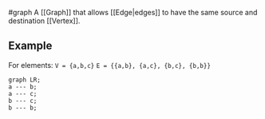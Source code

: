 #graph
A [[Graph]] that allows [[Edge|edges]] to have the same source and destination [[Vertex]].

## Example
For elements:
`V = {a,b,c}`
`E = {{a,b}, {a,c}, {b,c}, {b,b}}`
```mermaid
graph LR;
a --- b;
a --- c;
b --- c;
b --- b;
```
